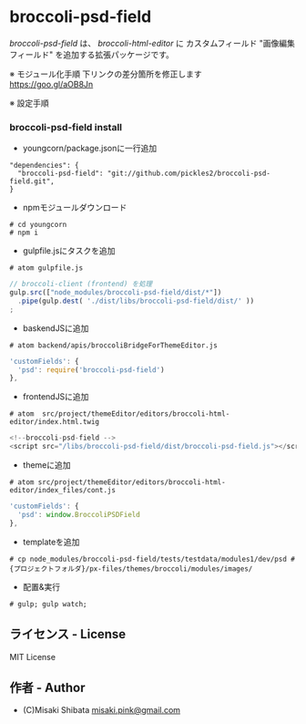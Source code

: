 # broccoli-psd-field

_broccoli-psd-field_ は、 _broccoli-html-editor_ に カスタムフィールド "画像編集フィールド" を追加する拡張パッケージです。

※ モジュール化手順
下リンクの差分箇所を修正します  
https://goo.gl/aOB8Jn

※ 設定手順
### broccoli-psd-field install
- youngcorn/package.jsonに一行追加
```
"dependencies": {
  "broccoli-psd-field": "git://github.com/pickles2/broccoli-psd-field.git",
}
```
- npmモジュールダウンロード
```
# cd youngcorn
# npm i
```

- gulpfile.jsにタスクを追加
```
# atom gulpfile.js
```
```js
// broccoli-client (frontend) を処理
gulp.src(["node_modules/broccoli-psd-field/dist/*"])
  .pipe(gulp.dest( './dist/libs/broccoli-psd-field/dist/' ))
;
```

- baskendJSに追加  
```
# atom backend/apis/broccoliBridgeForThemeEditor.js
```
```js
'customFields': {
  'psd': require('broccoli-psd-field')
},
```

- frontendJSに追加  
```
# atom  src/project/themeEditor/editors/broccoli-html-editor/index.html.twig
```
```js
<!--broccoli-psd-field -->
<script src="/libs/broccoli-psd-field/dist/broccoli-psd-field.js"></script>

```

- themeに追加  
```
# atom src/project/themeEditor/editors/broccoli-html-editor/index_files/cont.js
```
```js
'customFields': {
  'psd': window.BroccoliPSDField
},
```

- templateを追加
```
# cp node_modules/broccoli-psd-field/tests/testdata/modules1/dev/psd #{プロジェクトフォルダ}/px-files/themes/broccoli/modules/images/
```

- 配置&実行
```
# gulp; gulp watch;
```

## ライセンス - License

MIT License


## 作者 - Author

- (C)Misaki Shibata <misaki.pink@gmail.com>
